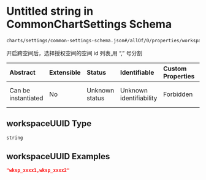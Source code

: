# Untitled string in CommonChartSettings Schema

```txt
charts/settings/common-settings-schema.json#/allOf/0/properties/workspaceUUID
```

开启跨空间后，选择授权空间的空间 id 列表,用 “,” 号分割

| Abstract            | Extensible | Status         | Identifiable            | Custom Properties | Additional Properties | Access Restrictions | Defined In                                                                                                 |
| :------------------ | :--------- | :------------- | :---------------------- | :---------------- | :-------------------- | :------------------ | :--------------------------------------------------------------------------------------------------------- |
| Can be instantiated | No         | Unknown status | Unknown identifiability | Forbidden         | Allowed               | none                | [common-settings-schema.json\*](../out/charts/settings/common-settings-schema.json "open original schema") |

## workspaceUUID Type

`string`

## workspaceUUID Examples

```json
"wksp_xxxx1,wksp_xxxx2"
```
